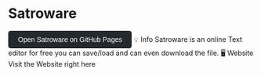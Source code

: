 # Satroware
<a href="https://bloxsociety.github.io/Satroware/" target="_blank" style="display:inline-block;padding:10px 20px;background:#24292e;color:white;text-decoration:none;border-radius:5px;font-family:sans-serif;">
  Open Satroware on GitHub Pages
</a>
💡 Info
Satroware is an online Text editor for free you can save/load and can even download the file.
🖥️ Website
Visit the Website right here
